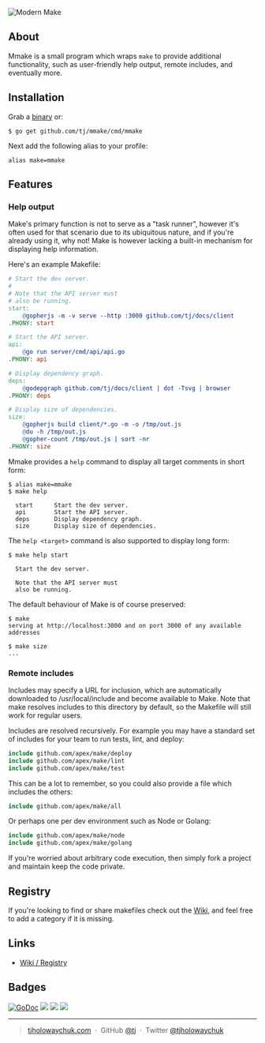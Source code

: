 ![Modern Make](https://dl.dropboxusercontent.com/u/6396913/mmake/gh-title.png)

## About

Mmake is a small program which wraps `make` to provide additional functionality, such as user-friendly help output, remote includes,
and eventually more.

## Installation

Grab a [binary]() or:

```
$ go get github.com/tj/mmake/cmd/mmake
```

Next add the following alias to your profile:

```
alias make=mmake
```

## Features

### Help output

Make's primary function is not to serve as a "task runner", however it's often used for that scenario due to its ubiquitous nature, and if you're already using it, why not! Make is however lacking a built-in mechanism for displaying help information.

Here's an example Makefile:

```Makefile
# Start the dev server.
#
# Note that the API server must
# also be running.
start:
	@gopherjs -m -v serve --http :3000 github.com/tj/docs/client
.PHONY: start

# Start the API server.
api:
	@go run server/cmd/api/api.go
.PHONY: api

# Display dependency graph.
deps:
	@godepgraph github.com/tj/docs/client | dot -Tsvg | browser
.PHONY: deps

# Display size of dependencies.
size:
	@gopherjs build client/*.go -m -o /tmp/out.js
	@du -h /tmp/out.js
	@gopher-count /tmp/out.js | sort -nr
.PHONY: size

```

Mmake provides a `help` command to display all target comments in short form:

```
$ alias make=mmake
$ make help

  start      Start the dev server.
  api        Start the API server.
  deps       Display dependency graph.
  size       Display size of dependencies.

```

The `help <target>` command is also supported to display long form:

```
$ make help start

  Start the dev server.

  Note that the API server must
  also be running.

```

The default behaviour of Make is of course preserved:

```
$ make
serving at http://localhost:3000 and on port 3000 of any available addresses

$ make size
...
```

### Remote includes

Includes may specify a URL for inclusion, which are automatically downloaded to /usr/local/include and become available to Make. Note that make resolves includes to this directory by default, so the Makefile will still work for regular users.

Includes are resolved recursively. For example you may have a standard set of includes for your team to run tests, lint, and deploy:

```Makefile
include github.com/apex/make/deploy
include github.com/apex/make/lint
include github.com/apex/make/test
```

This can be a lot to remember, so you could also provide a file which includes the others:

```Makefile
include github.com/apex/make/all
```

Or perhaps one per dev environment such as Node or Golang:

```Makefile
include github.com/apex/make/node
include github.com/apex/make/golang
```

If you're worried about arbitrary code execution, then simply fork a project and maintain keep the code private.

## Registry

If you're looking to find or share makefiles check out the [Wiki](https://github.com/tj/mmake/wiki/Registry), and feel free to add a category if it is missing.

## Links

- [Wiki / Registry](https://github.com/tj/mmake/wiki/Registry)

## Badges

[![GoDoc](https://godoc.org/github.com/tj/mmake?status.svg)](https://godoc.org/github.com/tj/mmake)
![](https://img.shields.io/badge/license-MIT-blue.svg)
![](https://img.shields.io/badge/status-stable-green.svg)
[![](http://apex.sh/images/badge.svg)](https://apex.sh/ping/)

---

> [tjholowaychuk.com](http://tjholowaychuk.com) &nbsp;&middot;&nbsp;
> GitHub [@tj](https://github.com/tj) &nbsp;&middot;&nbsp;
> Twitter [@tjholowaychuk](https://twitter.com/tjholowaychuk)
